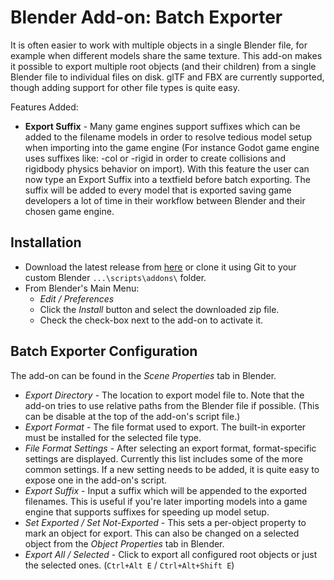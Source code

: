 # Blender Add-on: Batch Exporter

It is often easier to work with multiple objects in a single Blender file, for example when different models share the same texture. This add-on makes it possible to export multiple root objects (and their children) from a single Blender file to individual files on disk. glTF and FBX are currently supported, though adding support for other file types is quite easy.

Features Added:
* **Export Suffix** - Many game engines support suffixes which can be added to the filename models in order to resolve tedious model setup when importing into the game engine (For instance Godot game engine uses suffixes like: -col or -rigid in order to create collisions and rigidbody physics behavior on import). With this feature the user can now type an Export Suffix into a textfield before batch exporting. The suffix will be added to every model that is exported saving game developers a lot of time in their workflow between Blender and their chosen game engine.

## Installation

* Download the latest release from [here](#) or clone it using Git to your custom Blender `...\scripts\addons\` folder.
* From Blender's Main Menu:
  * *Edit / Preferences*
  * Click the *Install* button and select the downloaded zip file.
  * Check the check-box next to the add-on to activate it.

## Batch Exporter Configuration

The add-on can be found in the *Scene Properties* tab in Blender.

* *Export Directory* - The location to export model file to. Note that the add-on tries to use relative paths from the Blender file if possible. (This can be disable at the top of the add-on's script file.)
* *Export Format* - The file format used to export. The built-in exporter must be installed for the selected file type.
* *File Format Settings* - After selecting an export format, format-specific settings are displayed. Currently this list includes some of the more common settings. If a new setting needs to be added, it is quite easy to expose one in the add-on's script.
*  *Export Suffix* - Input a suffix which will be appended to the exported filenames. This is useful if you're later importing models into a game engine that supports suffixes for speeding up model setup.
* *Set Exported / Set Not-Exported* - This sets a per-object property to mark an object for export. This can also be changed on a selected object from the *Object Properties* tab in Blender.
* *Export All / Selected* - Click to export all configured root objects or just the selected ones. (`Ctrl+Alt E` / `Ctrl+Alt+Shift E`)
